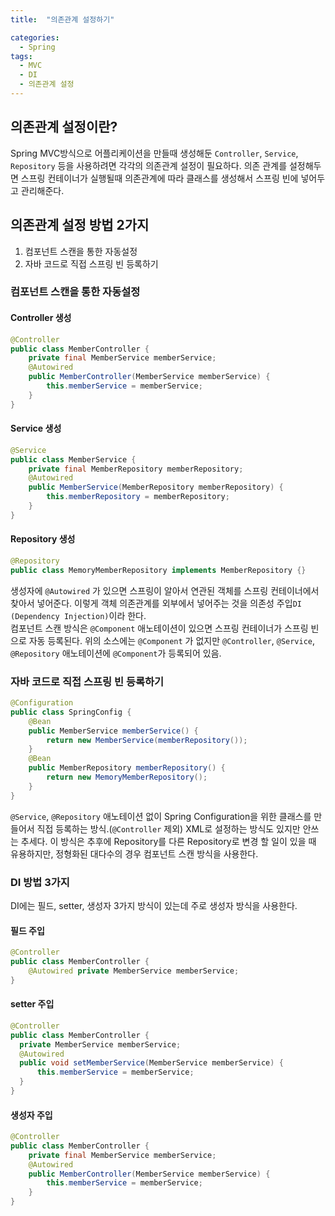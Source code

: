 ```yaml
---
title:  "의존관계 설정하기"

categories:
  - Spring
tags:
  - MVC
  - DI
  - 의존관계 설정
---
```


## 의존관계 설정이란?

Spring MVC방식으로 어플리케이션을 만들때 생성해둔 `Controller`, `Service`, `Repository` 등을 사용하려면 각각의 의존관계 설정이 필요하다.
의존 관계를 설정해두면 스프링 컨테이너가 실행될때 의존관계에 따라 클래스를 생성해서 스프링 빈에 넣어두고 관리해준다.

## 의존관계 설정 방법 2가지
1. 컴포넌트 스캔을 통한 자동설정
2. 자바 코드로 직접 스프링 빈 등록하기

### 컴포넌트 스캔을 통한 자동설정

#### Controller 생성
```java
@Controller
public class MemberController {
    private final MemberService memberService;
    @Autowired
    public MemberController(MemberService memberService) {
        this.memberService = memberService;
    }
}
```


#### Service 생성
```java
@Service
public class MemberService {
    private final MemberRepository memberRepository;
    @Autowired
    public MemberService(MemberRepository memberRepository) {
        this.memberRepository = memberRepository;
    }
}
```
#### Repository 생성
```java
@Repository
public class MemoryMemberRepository implements MemberRepository {}
```
생성자에 `@Autowired` 가 있으면 스프링이 알아서 연관된 객체를 스프링 컨테이너에서 찾아서 넣어준다. 이렇게 객체 의존관계를 외부에서 넣어주는 것을 의존성 주입`DI (Dependency Injection)`이라 한다.  
컴포넌트 스캔 방식은 `@Component` 애노테이션이 있으면 스프링 컨테이너가 스프링 빈으로 자동 등록된다.
위의 소스에는 `@Component` 가 없지만  `@Controller`, `@Service`, `@Repository` 애노테이션에 `@Component`가 등록되어 있음.


### 자바 코드로 직접 스프링 빈 등록하기

```java
@Configuration
public class SpringConfig {
    @Bean
    public MemberService memberService() {
        return new MemberService(memberRepository());
    }
    @Bean
    public MemberRepository memberRepository() {
        return new MemoryMemberRepository();
    }
}
```
`@Service`, `@Repository` 애노테이션 없이 Spring Configuration을 위한 클래스를 만들어서 직접 등록하는 방식.(`@Controller` 제외) XML로 설정하는 방식도 있지만 안쓰는 추세다. 이 방식은 추후에 Repository를 다른 Repository로 변경 할 일이 있을 때 유용하지만, 정형화된 대다수의 경우 컴포넌트 스캔 방식을 사용한다.

### DI 방법 3가지

DI에는 필드, setter, 생성자 3가지 방식이 있는데 주로 생성자 방식을 사용한다.

#### 필드 주입
```java
@Controller
public class MemberController {
    @Autowired private MemberService memberService;
}
```

#### setter 주입
```java
@Controller
public class MemberController {
  private MemberService memberService;
  @Autowired
  public void setMemberService(MemberService memberService) {
      this.memberService = memberService;
  }
}
```
#### 생성자 주입
```java
@Controller
public class MemberController {
    private final MemberService memberService;
    @Autowired
    public MemberController(MemberService memberService) {
        this.memberService = memberService;
    }
}
```
